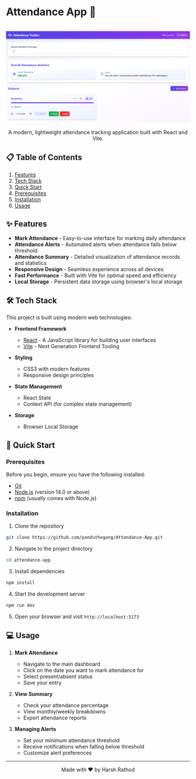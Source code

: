 # Attendance App 📱

<div align="center">
  <br />
  <a href="https://yourappurl.com" target="_blank">
    <img src="/ProjectBanner.png" alt="Project Banner">
  </a>
  <br />

  <p>A modern, lightweight attendance tracking application built with React and Vite.</p>
</div>

## 📋 Table of Contents
1. [Features](#features)
2. [Tech Stack](#tech-stack)
3. [Quick Start](#quick-start)
4. [Prerequisites](#prerequisites)
5. [Installation](#installation)
6. [Usage](#usage)

## ✨ Features <a name="features"></a>

- **Mark Attendance** - Easy-to-use interface for marking daily attendance
- **Attendance Alerts** - Automated alerts when attendance falls below threshold
- **Attendance Summary** - Detailed visualization of attendance records and statistics
- **Responsive Design** - Seamless experience across all devices
- **Fast Performance** - Built with Vite for optimal speed and efficiency
- **Local Storage** - Persistent data storage using browser's local storage

## 🛠️ Tech Stack <a name="tech-stack"></a>

This project is built using modern web technologies:

- **Frontend Framework**
  - [React](https://reactjs.org/) - A JavaScript library for building user interfaces
  - [Vite](https://vitejs.dev/) - Next Generation Frontend Tooling
  
- **Styling**
  - CSS3 with modern features
  - Responsive design principles

- **State Management**
  - React State
  - Context API (for complex state management)

- **Storage**
  - Browser Local Storage

## 🚀 Quick Start <a name="quick-start"></a>

### Prerequisites <a name="prerequisites"></a>

Before you begin, ensure you have the following installed:
- [Git](https://git-scm.com/)
- [Node.js](https://nodejs.org/en) (version 14.0 or above)
- [npm](https://www.npmjs.com/) (usually comes with Node.js)

### Installation <a name="installation"></a>

1. Clone the repository
```bash
git clone https://github.com/panduthegang/Attendance-App.git
```

2. Navigate to the project directory
```bash
cd attendance-app
```

3. Install dependencies
```bash
npm install
```

4. Start the development server
```bash
npm run dev
```

5. Open your browser and visit `http://localhost:5173`

## 💻 Usage <a name="usage"></a>

1. **Mark Attendance**
   - Navigate to the main dashboard
   - Click on the date you want to mark attendance for
   - Select present/absent status
   - Save your entry

2. **View Summary**
   - Check your attendance percentage
   - View monthly/weekly breakdowns
   - Export attendance reports

3. **Managing Alerts**
   - Set your minimum attendance threshold
   - Receive notifications when falling below threshold
   - Customize alert preferences

---

<div align="center">
  Made with ❤️ by Harsh Rathod
</div>
